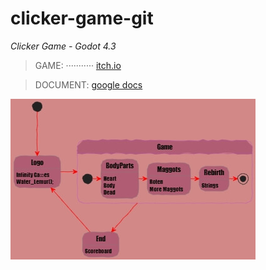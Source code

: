 # clicker-game-git

*Clicker Game - Godot 4.3*

>GAME: ··········· [itch.io](https://water-lemur.itch.io/clicker-game)

>DOCUMENT: [google docs](https://docs.google.com/document/d/1CXtxLYuUszWImiEwj_Ogq0qX_y43skDhjfNHtcrDChE/edit?usp=sharing)

![alt text](https://github.com/WaterLemur/clicker-game-git/blob/main/files/structure.jpg?raw=true)
